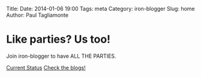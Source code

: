 Title: 
Date: 2014-01-06 19:00
Tags: meta
Category: iron-blogger
Slug: home
Author: Paul Tagliamonte

<div class="jumbotron">
    <h1>Like parties? Us too!</h1>
        <p class="lead">
            Join iron-blogger to have ALL THE PARTIES.
        </p>
    <p>
        <a class="btn btn-lg btn-success" href="#" role="button">Current Status</a>
        <a class="btn btn-lg btn-info" href="#" role="button">Check the blogs!</a>
    </p>
</div>
